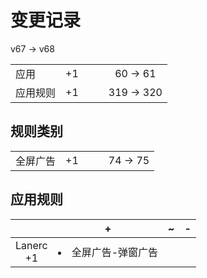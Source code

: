 # 变更记录

v67 -> v68

||||||
|-|:-:|:-:|:-:|:-:|
|应用|+1|||60 -> 61|
|应用规则|+1|||319 -> 320|

## 规则类别

||||||
|-|:-:|:-:|:-:|:-:|
|全屏广告|+1|||74 -> 75|

## 应用规则

||+|~|-|
|:-:|-|-|-|
|Lanerc<br>+1|<li>全屏广告-弹窗广告|||
